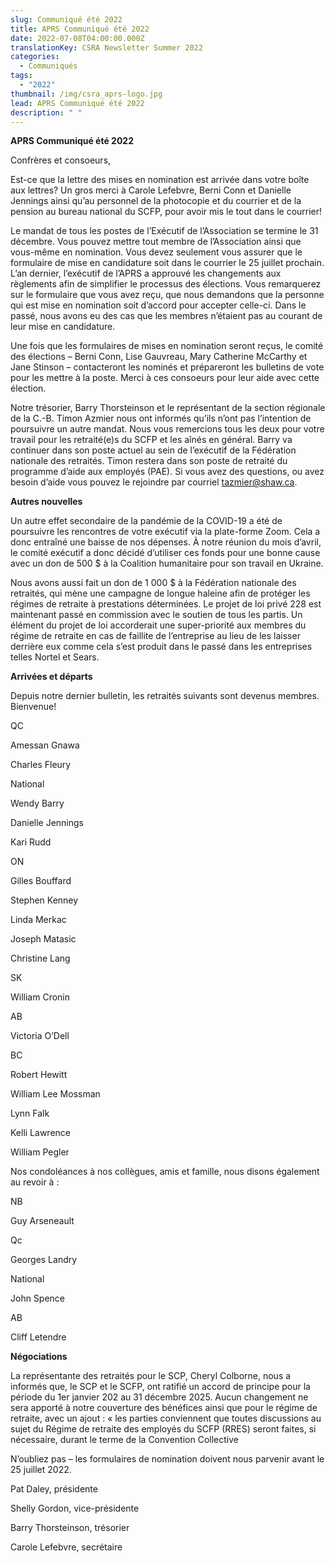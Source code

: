 ```yaml
---
slug: Communiqué été 2022
title: APRS Communiqué été 2022
date: 2022-07-08T04:00:00.000Z
translationKey: CSRA Newsletter Summer 2022
categories:
  - Communiqués
tags:
  - "2022"
thumbnail: /img/csra_aprs-logo.jpg
lead: APRS Communiqué été 2022
description: " "
---
```

**APRS Communiqué été 2022**

Confrères et consoeurs,

Est-ce que la lettre des mises en nomination est arrivée dans votre boîte aux lettres? Un gros merci à Carole Lefebvre, Berni Conn et Danielle Jennings ainsi qu’au personnel de la photocopie et du courrier et de la pension au bureau national du SCFP, pour avoir mis le tout dans le courrier!

Le mandat de tous les postes de l’Exécutif de l’Association se termine le 31 décembre. Vous pouvez mettre tout membre de l’Association ainsi que vous-même en nomination. Vous devez seulement vous assurer que le formulaire de mise en candidature soit dans le courrier le 25 juillet prochain. L’an dernier, l’exécutif de l’APRS a approuvé les changements aux règlements afin de simplifier le processus des élections. Vous remarquerez sur le formulaire que vous avez reçu, que nous demandons que la personne qui est mise en nomination soit d’accord pour accepter celle-ci. Dans le passé, nous avons eu des cas que les membres n’étaient pas au courant de leur mise en candidature.

Une fois que les formulaires de mises en nomination seront reçus, le comité des élections – Berni Conn, Lise Gauvreau, Mary Catherine McCarthy et Jane Stinson – contacteront les nominés et prépareront les bulletins de vote pour les mettre à la poste. Merci à ces consoeurs pour leur aide avec cette élection.

Notre trésorier, Barry Thorsteinson et le représentant de la section régionale de la C.-B. Timon Azmier nous ont informés qu’ils n’ont pas l’intention de poursuivre un autre mandat. Nous vous remercions tous les deux pour votre travail pour les retraité(e)s du SCFP et les aînés en général. Barry va continuer dans son poste actuel au sein de l’exécutif de la Fédération nationale des retraités. Timon restera dans son poste de retraité du programme d’aide aux employés (PAE). Si vous avez des questions, ou avez besoin d’aide vous pouvez le rejoindre par courriel [tazmier@shaw.ca](mailto:tazmier@shaw.ca).

**Autres nouvelles**

Un autre effet secondaire de la pandémie de la COVID-19 a été de poursuivre les rencontres de votre exécutif via la plate-forme Zoom. Cela a donc entraîné une baisse de nos dépenses. À notre réunion du mois d’avril, le comité exécutif a donc décidé d’utiliser ces fonds pour une bonne cause avec un don de 500 $ à la Coalition humanitaire pour son travail en Ukraine.

Nous avons aussi fait un don de 1 000 $ à la Fédération nationale des retraités, qui mène une campagne de longue haleine afin de protéger les régimes de retraite à prestations déterminées. Le projet de loi privé 228 est maintenant passé en commission avec le soutien de tous les partis. Un élément du projet de loi accorderait une super-priorité aux membres du régime de retraite en cas de faillite de l’entreprise au lieu de les laisser derrière eux comme cela s’est produit dans le passé dans les entreprises telles Nortel et Sears.

**Arrivées et départs**

Depuis notre dernier bulletin, les retraités suivants sont devenus membres. Bienvenue!

QC

Amessan Gnawa

Charles Fleury

National

Wendy Barry

Danielle Jennings

Kari Rudd

ON

Gilles Bouffard

Stephen Kenney

Linda Merkac

Joseph Matasic

Christine Lang

SK

William Cronin

AB

Victoria O’Dell

BC

Robert Hewitt

William Lee Mossman

Lynn Falk

Kelli Lawrence

William Pegler

Nos condoléances à nos collègues, amis et famille, nous disons également au revoir à :

NB

Guy Arseneault

Qc

Georges Landry

National

John Spence

AB

Cliff Letendre

**Négociations**

La représentante des retraités pour le SCP, Cheryl Colborne, nous a informés que, le SCP et le SCFP, ont ratifié un accord de principe pour la période du 1er janvier 202 au 31 décembre 2025. Aucun changement ne sera apporté à notre couverture des bénéfices ainsi que pour le régime de retraite, avec un ajout : « les parties conviennent que toutes discussions au sujet du Régime de retraite des employés du SCFP (RRES) seront faites, si nécessaire, durant le terme de la Convention Collective

N’oubliez pas – les formulaires de nomination doivent nous parvenir avant le 25 juillet 2022.

Pat Daley, présidente

Shelly Gordon, vice-présidente

Barry Thorsteinson, trésorier

Carole Lefebvre, secrétaire